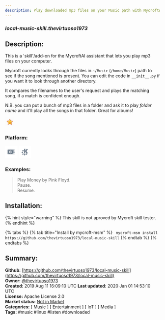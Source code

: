 ```yaml
---
description: Play downloaded mp3 files on your Music path with MycroftAI on Linux
---
```


### _local-music-skill.thevirtuoso1973_  
## Description:  
This is a 'skill'/add-on for the MycroftAI assistant that lets you play mp3 files on your computer.

Mycroft currently looks through the files in `~/Music` (`/home/Music`) path to see if the song mentioned is present.
You can edit the code in `__init__.py` if you want it to look through another directory.

It compares the filenames to the user's request and plays the matching song, if a match is confident enough.

N.B. you can put a bunch of mp3 files in a folder and ask it to play _folder name_ and it'll play all the songs in that folder. Great for albums!  
  
![](../.gitbook/assets/star.png)  
  
### Platform:  
 ![Picroft](../.gitbook/assets/picroft-icon.png)  ![plasmoid](../.gitbook/assets/kde.png)   
### Examples:  
> Play Money by Pink Floyd.  
> Pause.  
> Resume.  
  
## Installation:  
{% hint style="warning" %}
This skill is not aproved by Mycroft skill tester.
{% endhint %}
    
{% tabs %}
{% tab title="Install by mycroft-msm" %}
``` mycroft-msm install https://github.com/thevirtuoso1973/local-music-skill```
{% endtab %}
  {% endtabs %}
    
## Summary:  
**Github:** [https://github.com/thevirtuoso1973/local-music-skill](https://github.com/thevirtuoso1973/local-music-skill)  
**Owner:** [@thevirtuoso1973](https://github.com/thevirtuoso1973)  
**Created:** 2019 Aug 11 16:09:10 UTC  **Last updated:** 2020 Jan 01 14:53:10 UTC  
**License:** Apache License 2.0  
**Market status:** [Not in Market](https://market.mycroft.ai/skill/)  
**Categories:** [ Music ] [ Entertainment ] [ IoT ] [ Media ]   
**Tags:** \#music \#linux \#listen \#downloaded   
